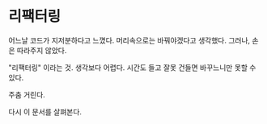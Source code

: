 # 리팩터링

어느날 코드가 지저분하다고 느꼈다. 머리속으로는 바꿔야겠다고 생각했다. 그러나, 손은 따라주지 않았다.

"리팩터링" 이라는 것. 생각보다 어렵다. 시간도 들고 잘못 건들면 바꾸느니만 못할 수 있다.

주춤 거린다.

다시 이 문서를 살펴본다.

